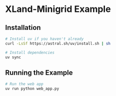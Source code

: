 # XLand-Minigrid Example

## Installation

```bash
# Install uv if you haven't already
curl -LsSf https://astral.sh/uv/install.sh | sh

# Install dependencies
uv sync
```

## Running the Example
```bash
# Run the web app
uv run python web_app.py
``` 
